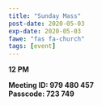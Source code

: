 ```yaml
---
title: "Sunday Mass"
post-date: 2020-05-03
exp-date: 2020-05-03
fawe: "fas fa-church"
tags: [event]
---
```

**12 PM**

**Meeting ID: 979 480 457**
<br>
**Passcode: 723 749**